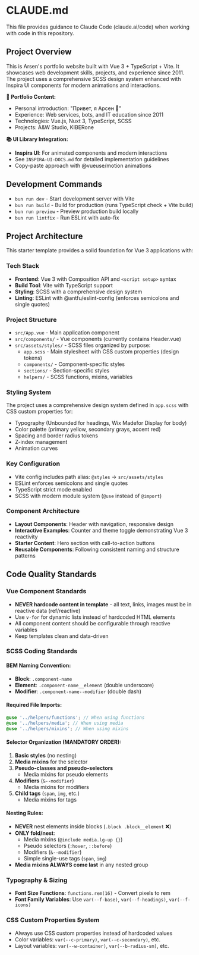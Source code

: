 # CLAUDE.md

This file provides guidance to Claude Code (claude.ai/code) when working with code in this repository.

## Project Overview

This is Arsen's portfolio website built with Vue 3 + TypeScript + Vite. It showcases web development skills, projects, and experience since 2011. The project uses a comprehensive SCSS design system enhanced with Inspira UI components for modern animations and interactions.

**🎯 Portfolio Content:**
- Personal introduction: "Привет, я Арсен 👋"
- Experience: Web services, bots, and IT education since 2011
- Technologies: Vue.js, Nuxt 3, TypeScript, SCSS
- Projects: A&W Studio, KIBERone

**📚 UI Library Integration:**
- **Inspira UI**: For animated components and modern interactions
- See `INSPIRA-UI-DOCS.md` for detailed implementation guidelines
- Copy-paste approach with @vueuse/motion animations

## Development Commands

- `bun run dev` - Start development server with Vite
- `bun run build` - Build for production (runs TypeScript check + Vite build)
- `bun run preview` - Preview production build locally
- `bun run lintfix` - Run ESLint with auto-fix

## Project Architecture

This starter template provides a solid foundation for Vue 3 applications with:

### Tech Stack
- **Frontend**: Vue 3 with Composition API and `<script setup>` syntax
- **Build Tool**: Vite with TypeScript support
- **Styling**: SCSS with a comprehensive design system
- **Linting**: ESLint with @antfu/eslint-config (enforces semicolons and single quotes)

### Project Structure
- `src/App.vue` - Main application component
- `src/components/` - Vue components (currently contains Header.vue)
- `src/assets/styles/` - SCSS files organized by purpose:
  - `app.scss` - Main stylesheet with CSS custom properties (design tokens)
  - `components/` - Component-specific styles
  - `sections/` - Section-specific styles
  - `helpers/` - SCSS functions, mixins, variables

### Styling System
The project uses a comprehensive design system defined in `app.scss` with CSS custom properties for:
- Typography (Unbounded for headings, Wix Madefor Display for body)
- Color palette (primary yellow, secondary grays, accent red)
- Spacing and border radius tokens
- Z-index management
- Animation curves

### Key Configuration
- Vite config includes path alias: `@styles` → `src/assets/styles`
- ESLint enforces semicolons and single quotes
- TypeScript strict mode enabled
- SCSS with modern module system (`@use` instead of `@import`)

### Component Architecture
- **Layout Components**: Header with navigation, responsive design
- **Interactive Examples**: Counter and theme toggle demonstrating Vue 3 reactivity
- **Starter Content**: Hero section with call-to-action buttons
- **Reusable Components**: Following consistent naming and structure patterns

## Code Quality Standards

### Vue Component Standards
- **NEVER hardcode content in template** - all text, links, images must be in reactive data (ref/reactive)
- Use `v-for` for dynamic lists instead of hardcoded HTML elements
- All component content should be configurable through reactive variables
- Keep templates clean and data-driven

### SCSS Coding Standards

#### BEM Naming Convention:
- **Block**: `.component-name`
- **Element**: `.component-name__element` (double underscore)
- **Modifier**: `.component-name--modifier` (double dash)

#### Required File Imports:
```scss
@use '../helpers/functions'; // When using functions
@use '../helpers/media'; // When using media
@use '../helpers/mixins'; // When using mixins
```

#### Selector Organization (MANDATORY ORDER):
1. **Basic styles** (no nesting)
2. **Media mixins** for the selector
3. **Pseudo-classes and pseudo-selectors**
   - Media mixins for pseudo elements
4. **Modifiers** (`&--modifier`)
   - Media mixins for modifiers
5. **Child tags** (`span`, `img`, etc.)
   - Media mixins for tags

#### Nesting Rules:
- **NEVER** nest elements inside blocks (`.block .block__element` ❌)
- **ONLY fold/nest**:
  - Media mixins (`@include media.lg-up {}`)
  - Pseudo selectors (`:hover`, `::before`)
  - Modifiers (`&--modifier`)
  - Simple single-use tags (`span`, `img`)
- **Media mixins ALWAYS come last** in any nested group

### Typography & Sizing
- **Font Size Functions**: `functions.rem(16)` - Convert pixels to rem
- **Font Family Variables**: Use `var(--f-base)`, `var(--f-headings)`, `var(--f-icons)`

### CSS Custom Properties System
- Always use CSS custom properties instead of hardcoded values
- Color variables: `var(--c-primary)`, `var(--c-secondary)`, etc.
- Layout variables: `var(--w-container)`, `var(--b-radius-sm)`, etc.
